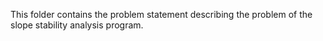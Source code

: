 This folder contains the problem statement describing the problem of the slope stability analysis program.